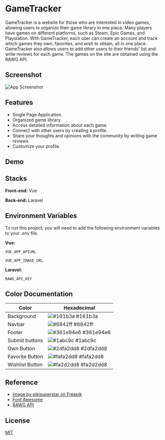# GameTracker

GameTracker is a website for those who are interested in video games, allowing users to organize their game library in one place. Many players have games on different platforms, such as Steam, Epic Games, and Playstation. With GameTracker, each user can create an account and track which games they own, favorites, and wish to obtain, all in one place. GameTracker also allows users to add other users to their friends' list and write reviews for each game. The games on the site are obtained using the RAWG API.

## Screenshot

![App Screenshot](https://i.ibb.co/MCydW78/game-home.png)

## Features

- Single Page Application.
- Organized game library.
- Access detailed information about each game.
- Connect with other users by creating a profile.
- Share your thoughts and opinions with the community by writing game reviews.
- Customize your profile.

## Demo

## Stacks

**Front-end:** Vue

**Back-end:** Laravel

## Environment Variables

To run this project, you will need to add the following environment variables to your .env file.

**Vue:**

`VUE_APP_APIURL`

`VUE_APP_IMAGE_URL`

**Laravel:**

`RAWG_API_KEY`

## Color Documentation

| Color           | Hexadecimal                                                            |
| --------------- | ---------------------------------------------------------------------- |
| Background      | ![#161b3a](https://via.placeholder.com/10/161b3a?text=+) #161b3a       |
| Navbar          | ![#6842ff](https://via.placeholder.com/10/6842ff?text=+) #6842ff       |
| Footer          | ![#361e94e6](https://via.placeholder.com/10/361e94e6?text=+) #361e94e6 |
| Submit buttons  | ![#1abc9c](https://via.placeholder.com/10/1abc9c?text=+) #1abc9c       |
| Own Button      | ![#2dfa2dd8](https://via.placeholder.com/10/2dfa2dd8?text=+) #2dfa2dd8 |
| Favorite Button | ![#fafa2dd8](https://via.placeholder.com/10/fafa2dd8?text=+) #fafa2dd8 |
| Wishlist Button | ![#fa2d2dd8](https://via.placeholder.com/10/fa2d2dd8?text=+) #fa2d2dd8 |

## Reference

- [Image by pikisuperstar on Freepik](https://www.freepik.com/free-vector/organic-flat-design-gamer-room_13451478.htm#query=cartoon%20gamer%20room&position=0&from_view=search&track=robertav1_2_sidr)
- [Font Awesome](https://fontawesome.com/)
- [RAWG API](https://rawg.io/)

## License

[MIT](https://choosealicense.com/licenses/mit/)
